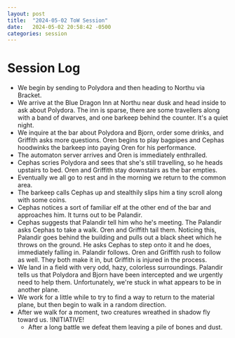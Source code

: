 ```yaml
---
layout: post
title:  "2024-05-02 ToW Session"
date:   2024-05-02 20:58:42 -0500
categories: session
---
```


# Session Log
- We begin by sending to Polydora and then heading to Northu via Bracket.
- We arrive at the Blue Dragon Inn at Northu near dusk and head inside to ask about Polydora. The inn is sparse, there are some travellers along with a band of dwarves, and one barkeep behind the counter. It's a quiet night.
- We inquire at the bar about Polydora and Bjorn, order some drinks, and Griffith asks more questions. Oren begins to play bagpipes and Cephas hoodwinks the barkeep into paying Oren for his performance.
- The automaton server arrives and Oren is immediately enthralled.
- Cephas scries Polydora and sees that she's still travelling, so he heads upstairs to bed. Oren and Griffith stay downstairs as the bar empties.
- Eventually we all go to rest and in the morning we return to the common area.
- The barkeep calls Cephas up and stealthily slips him a tiny scroll along with some coins.
- Cephas notices a sort of familiar elf at the other end of the bar and approaches him. It turns out to be Palandir.
- Cephas suggests that Palandir tell him who he's meeting. The Palandir asks Cephas to take a walk. Oren and Griffith tail them. Noticing this, Palandir goes behind the building and pulls out a black sheet which he throws on the ground. He asks Cephas to step onto it and he does, immediately falling in. Palandir follows. Oren and Griffith rush to follow as well. They both make it in, but Griffith is injured in the process.
- We land in a field with very odd, hazy, colorless surroundings. Palandir tells us that Polydora and Bjorn have been intercepted and we urgently need to help them. Unfortunately, we're stuck in what appears to be in another plane.
- We work for a little while to try to find a way to return to the material plane, but then begin to walk in a random direction.
- After we walk for a moment, two creatures wreathed in shadow fly toward us. !INITIATIVE!
    - After a long battle we defeat them leaving a pile of bones and dust.